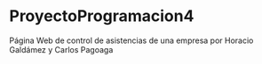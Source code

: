 ProyectoProgramacion4
=====================

Página Web de control de asistencias de una empresa por Horacio Galdámez y Carlos Pagoaga
